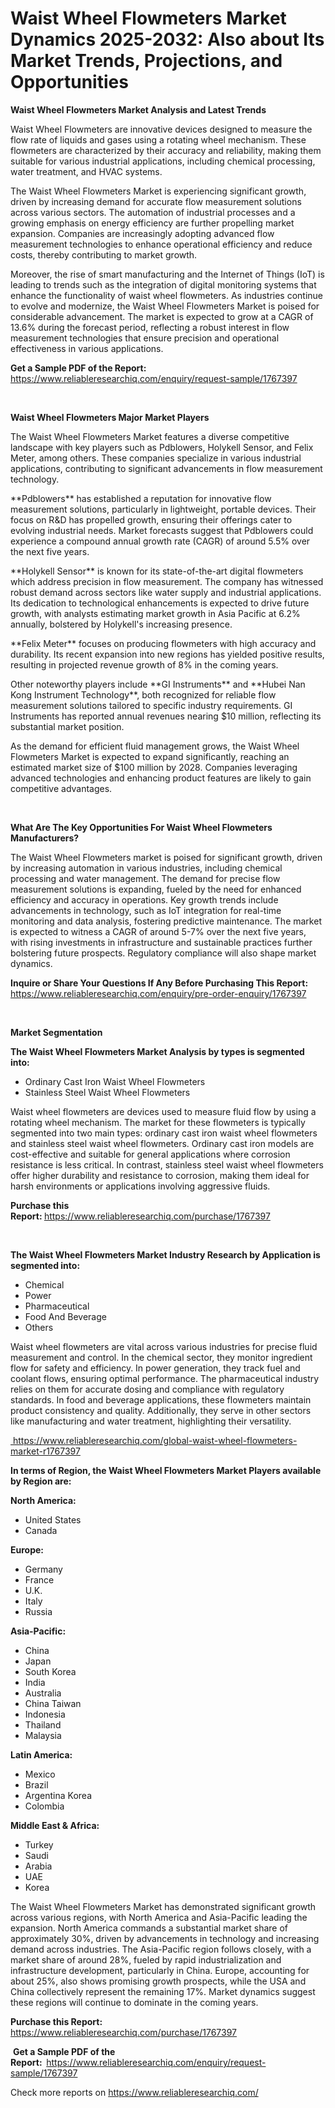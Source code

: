 <p><h1>Waist Wheel Flowmeters Market Dynamics 2025-2032: Also about Its Market Trends, Projections, and Opportunities</h1></p><p><strong>Waist Wheel Flowmeters Market Analysis and Latest Trends</strong></p>
<p><p>Waist Wheel Flowmeters are innovative devices designed to measure the flow rate of liquids and gases using a rotating wheel mechanism. These flowmeters are characterized by their accuracy and reliability, making them suitable for various industrial applications, including chemical processing, water treatment, and HVAC systems. </p><p>The Waist Wheel Flowmeters Market is experiencing significant growth, driven by increasing demand for accurate flow measurement solutions across various sectors. The automation of industrial processes and a growing emphasis on energy efficiency are further propelling market expansion. Companies are increasingly adopting advanced flow measurement technologies to enhance operational efficiency and reduce costs, thereby contributing to market growth.</p><p>Moreover, the rise of smart manufacturing and the Internet of Things (IoT) is leading to trends such as the integration of digital monitoring systems that enhance the functionality of waist wheel flowmeters. As industries continue to evolve and modernize, the Waist Wheel Flowmeters Market is poised for considerable advancement. The market is expected to grow at a CAGR of 13.6% during the forecast period, reflecting a robust interest in flow measurement technologies that ensure precision and operational effectiveness in various applications.</p></p>
<p><strong>Get a Sample PDF of the Report:&nbsp;</strong> <a href="https://www.reliableresearchiq.com/enquiry/request-sample/1767397?utm_campaign=1102&utm_medium=2&utm_source=Github&utm_content=ia&utm_term=27022025&utm_id=waist-wheel-flowmeters">https://www.reliableresearchiq.com/enquiry/request-sample/1767397</a></p>
<p>&nbsp;</p>
<p><strong>Waist Wheel Flowmeters Major Market Players</strong></p>
<p><p>The Waist Wheel Flowmeters Market features a diverse competitive landscape with key players such as Pdblowers, Holykell Sensor, and Felix Meter, among others. These companies specialize in various industrial applications, contributing to significant advancements in flow measurement technology.</p><p>**Pdblowers** has established a reputation for innovative flow measurement solutions, particularly in lightweight, portable devices. Their focus on R&D has propelled growth, ensuring their offerings cater to evolving industrial needs. Market forecasts suggest that Pdblowers could experience a compound annual growth rate (CAGR) of around 5.5% over the next five years.</p><p>**Holykell Sensor** is known for its state-of-the-art digital flowmeters which address precision in flow measurement. The company has witnessed robust demand across sectors like water supply and industrial applications. Its dedication to technological enhancements is expected to drive future growth, with analysts estimating market growth in Asia Pacific at 6.2% annually, bolstered by Holykell's increasing presence.</p><p>**Felix Meter** focuses on producing flowmeters with high accuracy and durability. Its recent expansion into new regions has yielded positive results, resulting in projected revenue growth of 8% in the coming years. </p><p>Other noteworthy players include **GI Instruments** and **Hubei Nan Kong Instrument Technology**, both recognized for reliable flow measurement solutions tailored to specific industry requirements. GI Instruments has reported annual revenues nearing $10 million, reflecting its substantial market position.</p><p>As the demand for efficient fluid management grows, the Waist Wheel Flowmeters Market is expected to expand significantly, reaching an estimated market size of $100 million by 2028. Companies leveraging advanced technologies and enhancing product features are likely to gain competitive advantages.</p></p>
<p>&nbsp;</p>
<p><strong>What Are The Key Opportunities For Waist Wheel Flowmeters Manufacturers?</strong></p>
<p><p>The Waist Wheel Flowmeters market is poised for significant growth, driven by increasing automation in various industries, including chemical processing and water management. The demand for precise flow measurement solutions is expanding, fueled by the need for enhanced efficiency and accuracy in operations. Key growth trends include advancements in technology, such as IoT integration for real-time monitoring and data analysis, fostering predictive maintenance. The market is expected to witness a CAGR of around 5-7% over the next five years, with rising investments in infrastructure and sustainable practices further bolstering future prospects. Regulatory compliance will also shape market dynamics.</p></p>
<p><strong>Inquire or Share Your Questions If Any Before Purchasing This Report:</strong> <a href="https://www.reliableresearchiq.com/enquiry/pre-order-enquiry/1767397?utm_campaign=1102&utm_medium=2&utm_source=Github&utm_content=ia&utm_term=27022025&utm_id=waist-wheel-flowmeters">https://www.reliableresearchiq.com/enquiry/pre-order-enquiry/1767397</a></p>
<p>&nbsp;</p>
<p><strong>Market Segmentation</strong></p>
<p><strong>The Waist Wheel Flowmeters Market Analysis by types is segmented into:</strong></p>
<p><ul><li>Ordinary Cast Iron Waist Wheel Flowmeters</li><li>Stainless Steel Waist Wheel Flowmeters</li></ul></p>
<p><p>Waist wheel flowmeters are devices used to measure fluid flow by using a rotating wheel mechanism. The market for these flowmeters is typically segmented into two main types: ordinary cast iron waist wheel flowmeters and stainless steel waist wheel flowmeters. Ordinary cast iron models are cost-effective and suitable for general applications where corrosion resistance is less critical. In contrast, stainless steel waist wheel flowmeters offer higher durability and resistance to corrosion, making them ideal for harsh environments or applications involving aggressive fluids.</p></p>
<p><strong>Purchase this Report:&nbsp;</strong><a href="https://www.reliableresearchiq.com/purchase/1767397?utm_campaign=1102&utm_medium=2&utm_source=Github&utm_content=ia&utm_term=27022025&utm_id=waist-wheel-flowmeters">https://www.reliableresearchiq.com/purchase/1767397</a></p>
<p>&nbsp;</p>
<p><strong>The Waist Wheel Flowmeters Market Industry Research by Application is segmented into:</strong></p>
<p><ul><li>Chemical</li><li>Power</li><li>Pharmaceutical</li><li>Food And Beverage</li><li>Others</li></ul></p>
<p><p>Waist wheel flowmeters are vital across various industries for precise fluid measurement and control. In the chemical sector, they monitor ingredient flow for safety and efficiency. In power generation, they track fuel and coolant flows, ensuring optimal performance. The pharmaceutical industry relies on them for accurate dosing and compliance with regulatory standards. In food and beverage applications, these flowmeters maintain product consistency and quality. Additionally, they serve in other sectors like manufacturing and water treatment, highlighting their versatility.</p></p>
<p><a href="https://www.reliableresearchiq.com/global-waist-wheel-flowmeters-market-r1767397?utm_campaign=1102&utm_medium=2&utm_source=Github&utm_content=ia&utm_term=27022025&utm_id=waist-wheel-flowmeters">&nbsp;https://www.reliableresearchiq.com/global-waist-wheel-flowmeters-market-r1767397</a></p>
<p><strong>In terms of Region, the Waist Wheel Flowmeters Market Players available by Region are:</strong></p>
<p>
    <p> <strong> North America: </strong>
        <ul>
            <li>United States</li>
            <li>Canada</li>
        </ul>
        </p> 
    <p> <strong> Europe: </strong>
        <ul>
            <li>Germany</li>
            <li>France</li>
            <li>U.K.</li>
            <li>Italy</li>
            <li>Russia</li>
        </ul>
        </p> 
    <p> <strong> Asia-Pacific: </strong>
        <ul>
            <li>China</li>
            <li>Japan</li>
            <li>South Korea</li>
            <li>India</li>
            <li>Australia</li>
            <li>China Taiwan</li>
            <li>Indonesia</li>
            <li>Thailand</li>
            <li>Malaysia</li>
        </ul>
        </p> 
    <p> <strong> Latin America: </strong>
        <ul>
            <li>Mexico</li>
            <li>Brazil</li>
            <li>Argentina Korea</li>
            <li>Colombia</li>
        </ul>
        </p> 
    <p> <strong> Middle East & Africa: </strong>
        <ul>
            <li>Turkey</li>
            <li>Saudi</li>
            <li>Arabia</li>
            <li>UAE</li>
            <li>Korea</li>
        </ul>
    </p>
    </p>
<p><p>The Waist Wheel Flowmeters Market has demonstrated significant growth across various regions, with North America and Asia-Pacific leading the expansion. North America commands a substantial market share of approximately 30%, driven by advancements in technology and increasing demand across industries. The Asia-Pacific region follows closely, with a market share of around 28%, fueled by rapid industrialization and infrastructure development, particularly in China. Europe, accounting for about 25%, also shows promising growth prospects, while the USA and China collectively represent the remaining 17%. Market dynamics suggest these regions will continue to dominate in the coming years.</p></p>
<p><strong>Purchase this Report: </strong><a href="https://www.reliableresearchiq.com/purchase/1767397?utm_campaign=1102&utm_medium=2&utm_source=Github&utm_content=ia&utm_term=27022025&utm_id=waist-wheel-flowmeters">https://www.reliableresearchiq.com/purchase/1767397</a></p>
<p>&nbsp;<strong>Get a Sample PDF of the Report:&nbsp;&nbsp;</strong><a href="https://www.reliableresearchiq.com/enquiry/request-sample/1767397?utm_campaign=1102&utm_medium=2&utm_source=Github&utm_content=ia&utm_term=27022025&utm_id=waist-wheel-flowmeters">https://www.reliableresearchiq.com/enquiry/request-sample/1767397</a></p>
<p><strong></strong></p>
<p>Check more reports on <a href="https://www.reliableresearchiq.com/?utm_campaign=1102&utm_medium=2&utm_source=Github&utm_content=ia&utm_term=27022025&utm_id=waist-wheel-flowmeters">https://www.reliableresearchiq.com/</a></p>